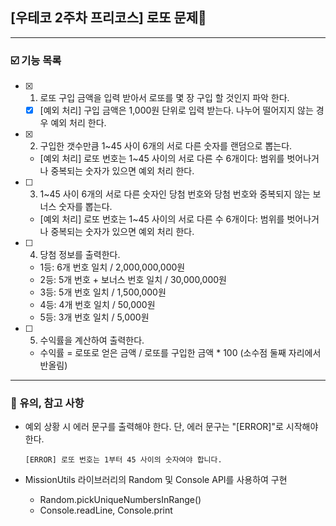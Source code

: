 ## [우테코 2주차 프리코스] 로또 문제🤑
---
### ☑️ 기능 목록 
- [x] 1. 로또 구입 금액을 입력 받아서 로또를 몇 장 구입 할 것인지 파악 한다.
  - [x] [예외 처리] 구입 금액은 1,000원 단위로 입력 받는다. 나누어 떨어지지 않는 경우 예외 처리 한다.
- [x] 2. 구입한 갯수만큼 1~45 사이 6개의 서로 다른 숫자를 랜덤으로 뽑는다.
  - [예외 처리] 로또 번호는 1~45 사이의 서로 다른 수 6개이다: 범위를 벗어나거나 중복되는 숫자가 있으면 예외 처리 한다.
- [ ] 3. 1~45 사이 6개의 서로 다른 숫자인 당첨 번호와 당첨 번호와 중복되지 않는 보너스 숫자를 뽑는다.
  - [예외 처리] 로또 번호는 1~45 사이의 서로 다른 수 6개이다: 범위를 벗어나거나 중복되는 숫자가 있으면 예외 처리 한다.
- [ ] 4. 당첨 정보를 출력한다.
    - 1등: 6개 번호 일치 / 2,000,000,000원
    - 2등: 5개 번호 + 보너스 번호 일치 / 30,000,000원
    - 3등: 5개 번호 일치 / 1,500,000원
    - 4등: 4개 번호 일치 / 50,000원
    - 5등: 3개 번호 일치 / 5,000원
- [ ] 5. 수익률을 계산하여 출력한다. 
  - 수익률 = 로또로 얻은 금액 / 로또를 구입한 금액 * 100 (소수점 둘째 자리에서 반올림)
---
### 🚨 유의, 참고 사항
- 예외 상황 시 에러 문구를 출력해야 한다. 단, 에러 문구는 "[ERROR]"로 시작해야 한다.
  
    `[ERROR] 로또 번호는 1부터 45 사이의 숫자여야 합니다.`

- MissionUtils 라이브러리의 Random 및 Console API를 사용하여 구현
  - Random.pickUniqueNumbersInRange()
  - Console.readLine, Console.print

